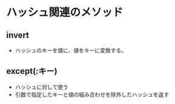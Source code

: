 # ハッシュ関連のメソッド

## invert
- ハッシュのキーを値に、値をキーに変換する。

## except(:キー)
- ハッシュに対して使う
- 引数で指定したキーと値の組み合わせを除外したハッシュを返す

